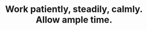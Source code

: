 ---
title: Work patiently, steadily, calmly. Allow ample time.
tags: buddhism slowness acceptance
---